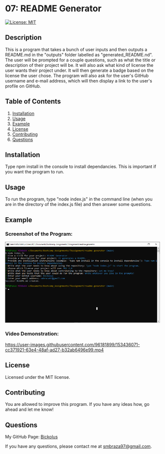 # 07: README Generator

 [![License: MIT](https://img.shields.io/badge/License-MIT-yellow.svg)](https://opensource.org/licenses/MIT)

## Description

This is a program that takes a bunch of user inputs and then outputs a README.md in the "outputs" folder labelled as "generated_README.nd". The user will be prompted for a couple questions, such as what the title or description of their project will be. It will also ask what kind of license the user wants their project under. It will then generate a badge based on the license the user chose. The program will also ask for the user's GitHub username and e-mail address, which will then display a link to the user's profile on GitHub. 

## Table of Contents

1. [Installation](#installation)
2. [Usage](#usage)
3. [Example](#example)
4. [License](#license)
5. [Contributing](#contributing)
6. [Questions](#questions)

## Installation

Type npm install in the console to install dependancies. This is important if you want the program to run. 

## Usage

To run the program, type "node index.js" in the command line (when you are in the directory of the index.js file) and then answer some questions. 

## Example

### Screenshot of the Program:

![Screenshot of Git Bash running the README Generator](./images/readmegenerator1.png)

### Video Demonstration:

https://user-images.githubusercontent.com/96181899/153436071-cc371921-63e4-48af-ad27-b32ab6496e99.mp4

## License

Licensed under the MIT license.

## Contributing

You are allowed to improve this program. If you have any ideas how, go ahead and let me know!

## Questions

My GitHub Page: [Bickolus](https://github.com/Bickolus.org)

If you have any questions, please contact me at smbraza97@gmail.com.
